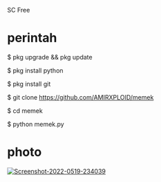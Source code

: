 SC Free 

# perintah
$ pkg upgrade && pkg update

$ pkg install python

$ pkg install git

$ git clone https://github.com/AMIRXPLOID/memek

$ cd memek

$ python memek.py


# photo

<a href="https://ibb.co/hF0L6SY"><img src="https://i.ibb.co/whtBkfc/Screenshot-2022-0519-234039.jpg" alt="Screenshot-2022-0519-234039" border="0"></a>


